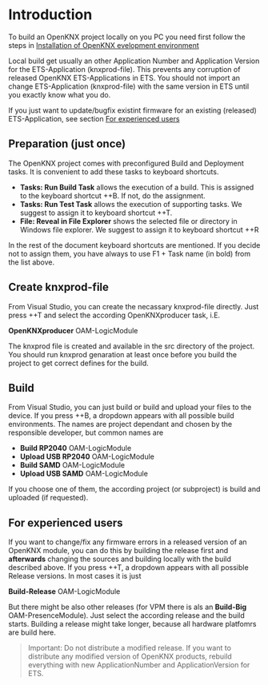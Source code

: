 # Introduction

To build an OpenKNX project locally on you PC you need first follow the steps in [Installation of OpenKNX evelopment environment](/OpenKNX/OpenKNX/wiki/Installation-of-OpenKNX-development-environment-for-PlatformIO-(PIO))

Local build get usually an other Application Number and Application Version for the ETS-Application (knxprod-file). This prevents any corruption of released OpenKNX ETS-Applications in ETS. You should not import an change ETS-Application (knxprod-file) with the same version in ETS until you exactly know what you do.

If you just want to update/bugfix existint firmware for an existing (released) ETS-Application, see section [For experienced users](#for-experienced-users)

## Preparation (just once)

The OpenKNX project comes with preconfigured Build and Deployment tasks. It is convenient to add these tasks to keyboard shortcuts. 

* **Tasks: Run Build Task** allows the execution of a build. This is assigned to the keyboard shortcut <Ctrl>+<Shift>+B. If not, do the assignment.
* **Tasks: Run Test Task** allows the execution of supporting tasks. We suggest to assign it to keyboard shortcut <Ctrl>+<Shift>+T.
* **File: Reveal in File Explorer** shows the selected file or directory in Windows file explorer. We suggest to assign it to keyboard shortcut <Ctrl>+<Shift>+R

In the rest of the document keyboard shortcuts are mentioned. If you decide not to assign them, you have always to use F1 + Task name (in bold) from the list above.

## Create knxprod-file

From Visual Studio, you can create the necassary knxprod-file directly. Just press <Ctrl>+<Shift>+T and select the according OpenKNXproducer task, i.E.

**OpenKNXproducer** OAM-LogicModule

The knxprod file is created and available in the src directory of the project. You should run knxprod genaration at least once before you build the project to get correct defines for the build.

## Build

From Visual Studio, you can just build or build and upload your files to the device. If you press <Ctrl>+<Shift>+B, a dropdown appears with all possible build environments. The names are project dependant and chosen by the responsible developer, but common names are

* **Build RP2040** OAM-LogicModule
* **Upload USB RP2040** OAM-LogicModule
* **Build SAMD** OAM-LogicModule
* **Upload USB SAMD** OAM-LogicModule

If you choose one of them, the according project (or subproject) is build and uploaded (if requested).

## For experienced users

If you want to change/fix any firmware errors in a released version of an OpenKNX module, you can do this by building the release first and **afterwards** changing the sources and building locally with the build described above. If you press <Ctrl>+<Shift>+T, a dropdown appears with all possible Release versions. In most cases it is just

**Build-Release** OAM-LogicModule

But there might be also other releases (for VPM there is als an **Build-Big** OAM-PresenceModule). Just select the according release and the build starts. Building a release might take longer, because all hardware platfomrs are build here.

>Important: Do not distribute a modified release. If you want to distribute any modified version of OpenKNX products, rebuild everything with new ApplicationNumber and ApplicationVersion for ETS.

